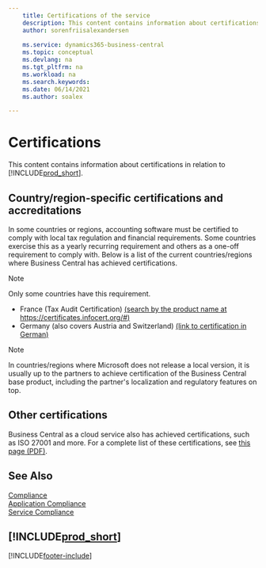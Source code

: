 ```yaml
---
    title: Certifications of the service
    description: This content contains information about certifications in relation to Business Central, such as region-specific certifications and accreditations.
    author: sorenfriisalexandersen
    
    ms.service: dynamics365-business-central
    ms.topic: conceptual
    ms.devlang: na
    ms.tgt_pltfrm: na
    ms.workload: na
    ms.search.keywords:
    ms.date: 06/14/2021
    ms.author: soalex

---
```

# Certifications

This content contains information about certifications in relation to [!INCLUDE[prod_short](../includes/prod_short.md)].  

## Country/region-specific certifications and accreditations

In some countries or regions, accounting software must be certified to comply with local tax regulation and financial requirements. Some countries exercise this as a yearly recurring requirement and others as a one-off requirement to comply with. Below is a list of the current countries/regions where Business Central has achieved certifications.

> [!NOTE]
> Only some countries have this requirement.

- France (Tax Audit Certification) [(search by the product name at https://certificates.infocert.org/#)](https://certificates.infocert.org/#)  
- Germany (also covers Austria and Switzerland) [(link to certification in German)](https://www.bdo.de/de-de/themen/softwarebescheinungen/bdo/microsoft-dynamics-365-business-central)  

> [!NOTE]  
> In countries/regions where Microsoft does not release a local version, it is usually up to the partners to achieve certification of the Business Central base product, including the partner's localization and regulatory features on top.

## Other certifications

Business Central as a cloud service also has achieved certifications, such as ISO 27001 and more. For a complete list of these certifications, see [this page (PDF)](https://aka.ms/d365-compliance-list).

## See Also

[Compliance](compliance-overview.md)  
[Application Compliance](compliance-application-compliance.md)  
[Service Compliance](compliance-service-compliance.md)  

## [!INCLUDE[prod_short](../includes/free_trial_md.md)]  


[!INCLUDE[footer-include](../includes/footer-banner.md)]